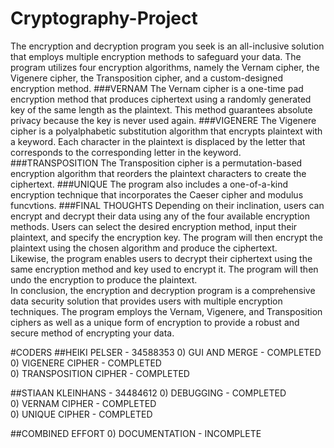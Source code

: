 # Cryptography-Project
The encryption and decryption program you seek is an all-inclusive solution that employs multiple encryption methods to safeguard your data. The program utilizes four encryption algorithms, namely the Vernam cipher, the Vigenere cipher, the Transposition cipher, and a custom-designed encryption method.
###VERNAM
The Vernam cipher is a one-time pad encryption method that produces ciphertext using a randomly generated key of the same length as the plaintext. This method guarantees absolute privacy because the key is never used again.
###VIGENERE
The Vigenere cipher is a polyalphabetic substitution algorithm that encrypts plaintext with a keyword. Each character in the plaintext is displaced by the letter that corresponds to the corresponding letter in the keyword.
###TRANSPOSITION
The Transposition cipher is a permutation-based encryption algorithm that reorders the plaintext characters to create the ciphertext.
###UNIQUE
The program also includes a one-of-a-kind encryption technique that incorporates the Caeser cipher and modulus funcvtions.
###FINAL THOUGHTS
Depending on their inclination, users can encrypt and decrypt their data using any of the four available encryption methods. Users can select the desired encryption method, input their plaintext, and specify the encryption key. The program will then encrypt the plaintext using the chosen algorithm and produce the ciphertext.        
Likewise, the program enables users to decrypt their ciphertext using the same encryption method and key used to encrypt it. The program will then undo the encryption to produce the plaintext.      
In conclusion, the encryption and decryption program is a comprehensive data security solution that provides users with multiple encryption techniques. The program employs the Vernam, Vigenere, and Transposition ciphers as well as a unique form of encryption to provide a robust and secure method of encrypting your data.         

#CODERS
##HEIKI PELSER - 34588353
0) GUI AND MERGE 		- COMPLETED        
0) VIGENERE CIPHER 		- COMPLETED             
0) TRANSPOSITION CIPHER - COMPLETED         

##STIAAN KLEINHANS - 34484612
0) DEBUGGING			- COMPLETED        
0) VERNAM CIPHER		- COMPLETED        
0) UNIQUE CIPHER		- COMPLETED        

##COMBINED EFFORT
0) DOCUMENTATION		- INCOMPLETE       